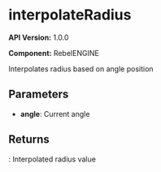 # interpolateRadius

**API Version:** 1.0.0

**Component:** RebelENGINE

Interpolates radius based on angle position

## Parameters

- **angle**: Current angle

## Returns

: Interpolated radius value

